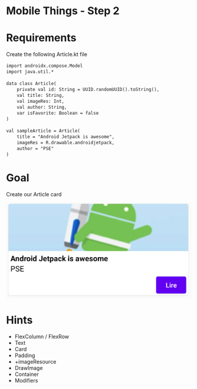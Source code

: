 # Mobile Things - Step 2

# Requirements
Create the following Article.kt file
```
import androidx.compose.Model
import java.util.*

data class Article(
    private val id: String = UUID.randomUUID().toString(),
    val title: String,
    val imageRes: Int,
    val author: String,
    var isFavorite: Boolean = false
)

val sampleArticle = Article(
    title = "Android Jetpack is awesome",
    imageRes = R.drawable.androidjetpack,
    author = "PSE"
)
```

# Goal
Create our Article card

![image](./images/step_2.png)

# Hints
- FlexColumn / FlexRow
- Text
- Card
- Padding
- +imageResource
- DrawImage
- Container
- Modifiers